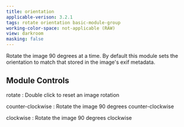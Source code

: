 ```yaml
---
title: orientation
applicable-verison: 3.2.1
tags: rotate orientation basic-module-group
working-color-space: not-applicable (RAW)
view: darkroom
masking: false
---
```


Rotate the image 90 degrees at a time. By default this module sets the orientation to match that stored in the image's exif metadata.

## Module Controls

rotate
: Double click to reset an image rotation

counter-clockwise
: Rotate the image 90 degrees counter-clockwise

clockwise
: Rotate the image 90 degrees clockwise